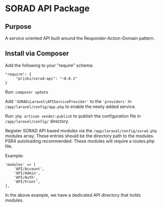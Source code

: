 # SORAD API Package

## Purpose

A service oriented API built around the Responder-Action-Domain pattern.

## Install via Composer

Add the following to your "require" schema:

```
"require": {
     "priskz/sorad-api": "~0.0.1"
}
```

Run: ```composer update```

Add ```'SORAD\Laravel\APIServiceProvider'``` to the ```'providers'``` in ```/app/laravel/config/app.php``` to enable the newly added service.

Run: ```php artisan vendor:publish``` to publish the configuration file in ```/app/laravel/config/``` directory.

Register SORAD API based modules via the ```/app/laravel/config/sorad.php``` modules array. These entries should be the directory path to the modules. PSR4 autoloading recommended. These modules will require a routes.php file.

Example:
```
'modules' => [
    'API/Account',
    'API/Admin',
    'API/Auth',
    'API/Front',
],
```
In the above example, we have a dedicated API directory that holds modules.